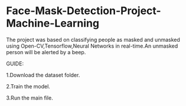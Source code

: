 # Face-Mask-Detection-Project-Machine-Learning

The project was based on classifying people as masked and unmasked using Open-CV,Tensorflow,Neural Networks in real-time.An unmasked person will be alerted by a beep.

GUIDE:

1.Download the dataset folder.

2.Train the model.

3.Run the main file.

